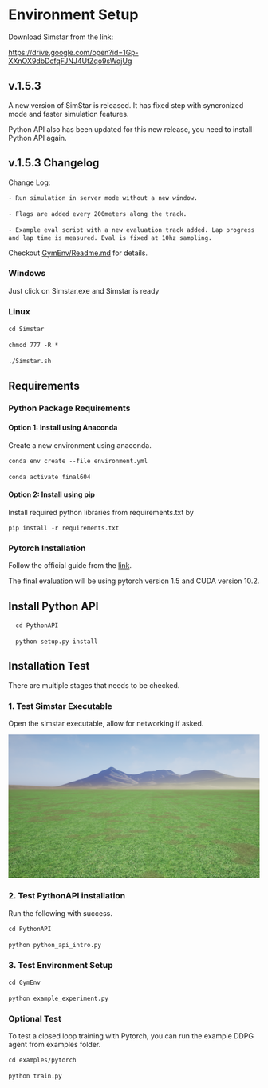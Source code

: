 # Environment Setup

Download Simstar from the link:

https://drive.google.com/open?id=1Gp-XXnOX9dbDcfqFJNJ4UtZqo9sWqjUg

## v.1.5.3

A new version of SimStar is released. It has fixed step with syncronized mode and faster simulation features. 

Python API also has been updated for this new release, you need to install Python API again.

## v.1.5.3 Changelog

Change Log:

	- Run simulation in server mode without a new window.
	
	- Flags are added every 200meters along the track.

	- Example eval script with a new evaluation track added. Lap progress and lap time is measured. Eval is fixed at 10hz sampling.

Checkout [GymEnv/Readme.md](GymEnv/README.md) for details. 

### Windows 
Just click on Simstar.exe and Simstar is ready

### Linux 
    cd Simstar
  
    chmod 777 -R *
  
    ./Simstar.sh

## Requirements

### Python Package Requirements

#### Option 1: Install using Anaconda
Create a new environment using anaconda. 

	conda env create --file environment.yml

	conda activate final604


#### Option 2: Install using pip
	
Install required python libraries from requirements.txt by

	pip install -r requirements.txt


### Pytorch Installation

Follow the official guide from the [link](https://pytorch.org).

The final evaluation will be using pytorch version 1.5 and CUDA version 10.2.


## Install Python API

      cd PythonAPI

      python setup.py install


## Installation Test

There are multiple stages that needs to be checked. 

### 1. Test Simstar Executable

Open the simstar executable, allow for networking if asked. 

![opening_screen](PythonAPI/img/opening.png)

### 2. Test PythonAPI installation

Run the following with success.

	cd PythonAPI

	python python_api_intro.py

### 3. Test Environment Setup

	cd GymEnv

	python example_experiment.py


### Optional Test

To test a closed loop training with Pytorch, you can run the example DDPG agent from examples folder.

	cd examples/pytorch

	python train.py

